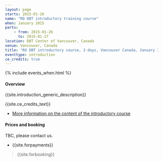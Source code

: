 ```yaml
---
layout: page
starts: 2015-01-26
name: "RO DBT introductory training course"
when: January 2015
parts:
    - from: 2015-01-26
      to: 2015-01-27
location: DBT Center of Vancouver, Canada
venue: Vancouver, Canada
title: "RO DBT introductory course, 2-days, Vancouver Canada, January 2015"
eventtype: introduction
ce_credits: true
---
```



{% include events_when.html %}


#### Overview

{{site.introduction_generic_description}}



{{site.ce_credits_text}}



- [More information on the content of the introductory course](/training/introduction.html)


#### Prices and booking

TBC, please contact us.

- {{site.forpayments}}

> {{site.forbooking}}


